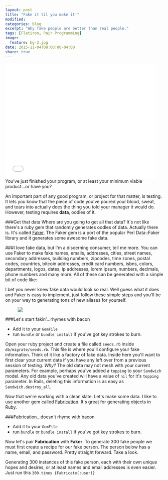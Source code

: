 ```yaml
---
layout: post
title: "Fake it til you make it!"
modified:
categories: blog
excerpt: "Why fake people are better than real people."
tags: [Flatiron, Pair Programming]
image:
  feature: bg-2.jpg
date: 2015-11-04T08:00:00-04:00
share: true
---
```

<iframe src="//giphy.com/embed/TxjAakMUtgPN6" width="480" height="366" frameBorder="0" class="giphy-embed" allowFullScreen></iframe>
You've just finished your program, or at least your minimum viable product...or have you? 

An important part of any good program, or project for that matter, is testing. It lets you know that the piece of code you've poured your blood, sweat, and tears into actually does the thing you told your manager it would do. However, testing requires **data**, oodles of it. 

###Get that data
Where are you going to get all that data? It's not like there's a ruby gem that randomly generates oodles of data. Actually there is. It's called [Faker](https://github.com/stympy/faker). The Faker gem is a port of the popular Perl Data::Faker library and it generates some awesome fake data. 

###I love fake data, but I'm a discerning consumer, tell me more.
You can use Faker to make fake names, emails, addresses, cities, street names, secondary addresses, building numbers, zipcodes, time zones, postal codes, countries, bitcoin addresses, credit card numbers, isbns, colors, departments, logos, dates, ip addresses, lorem ipsum, numbers, decimals, phone numbers and many more. All of these can be generated with a simple bit of code like:

<script src="https://gist.github.com/Gilmoursa/059db30b5a2520b079c3.js"></script>

I bet you never knew fake data would look so real. Well guess what it does and Faker is easy to implement, just follow these simple steps and you'll be on your way to generating tons of new aliases for yourself. 
<figure>
	<img src="http://investorplace.com/wp-content/uploads/2014/02/bacon.jpg">
</figure>

###Let's start fakin'...rhymes with bacon

- Add it to your `GemFile`
- run `bundle` or `bundle install` if you've got key strokes to burn.

Open your ruby project and create a file called `seeds.rb` inside `db/migrate/seeds.rb`. This file is where you'll configure your fake information. Think of it like a factory of fake data. Inside here you'll want to first clear your current data if you have any left over from a previous session of testing. *Why?* The old data may not mesh with your current parameters. For example, perhaps you've added a `topping` to your `Sandwich` model. Any old data you've created will have a value of `nil` for it's `topping` parameter. In Rails, deleting this information is as easy as `Sandwich.destroy_all`.

Now that we're working with a clean slate. Let's make some data. I like to use another gem called [Fabrication](http://www.fabricationgem.org/). It's great for generating objects in Ruby.

###Fabrication...doesn't rhyme with bacon
- Add it to your `GemFile`
- run `bundle` or `bundle install` if you've got key strokes to burn.

Now let's pair **Fabrication** with **Faker**. To generate 300 fake people we must first create a recipe for our fake person. The person below has a name, email, and password. Pretty straight forward. Take a look.
<script src="https://gist.github.com/Gilmoursa/22ce989e0045a8cb2c56.js"></script>

Generating 300 instances of this fake person, each with their own unique hopes and desires, or at least names and email addresses is even easier. Just run this `300.times {Fabricate(:user)}`

